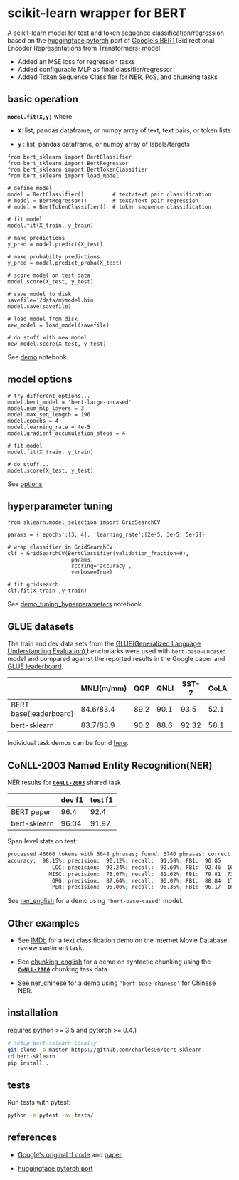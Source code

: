 # scikit-learn wrapper for BERT

A scikit-learn model for text and token sequence classification/regression based on the [huggingface pytorch](https://github.com/huggingface/pytorch-pretrained-BERT) port of [Google's BERT](https://github.com/google-research/bert)(Bidirectional Encoder Representations from Transformers) model.

* Added an MSE loss for regression tasks
* Added configurable MLP as final classifier/regressor
* Added Token Sequence Classifier for NER, PoS, and chunking tasks

## basic operation

**`model.fit(X,y)`** where

* **`X`**: list, pandas dataframe, or numpy array of text, text pairs, or token lists

* **`y`** : list, pandas dataframe, or numpy array of labels/targets

```python3
from bert_sklearn import BertClassifier
from bert_sklearn import BertRegressor
from bert_sklearn import BertTokenClassifier
from bert_sklearn import load_model

# define model
model = BertClassifier()         # text/text pair classification
# model = BertRegressor()        # text/text pair regression
# model = BertTokenClassifier()  # token sequence classification
 
# fit model
model.fit(X_train, y_train)

# make predictions
y_pred = model.predict(X_test)

# make probabilty predictions
y_pred = model.predict_proba(X_test)

# score model on test data
model.score(X_test, y_test)

# save model to disk
savefile='/data/mymodel.bin'
model.save(savefile)

# load model from disk
new_model = load_model(savefile)

# do stuff with new model
new_model.score(X_test, y_test)
```
See [demo](https://github.com/charles9n/bert-sklearn/blob/master/demo.ipynb) notebook.

## model options

```python3
# try different options...
model.bert_model = 'bert-large-uncased'
model.num_mlp_layers = 3
model.max_seq_length = 196
model.epochs = 4
model.learning_rate = 4e-5
model.gradient_accumulation_steps = 4

# fit model
model.fit(X_train, y_train)

# do stuff...
model.score(X_test, y_test)
```
See [options](https://github.com/charles9n/bert-sklearn/blob/master/Options.md)


## hyperparameter tuning

```python3
from sklearn.model_selection import GridSearchCV

params = {'epochs':[3, 4], 'learning_rate':[2e-5, 3e-5, 5e-5]}

# wrap classifier in GridSearchCV
clf = GridSearchCV(BertClassifier(validation_fraction=0), 
                    params,
                    scoring='accuracy',
                    verbose=True)

# fit gridsearch 
clf.fit(X_train ,y_train)
```
See [demo_tuning_hyperparameters](https://github.com/charles9n/bert-sklearn/blob/master/demo_tuning_hyperparams.ipynb) notebook.

## GLUE datasets
The train and dev data sets from the [GLUE(Generalized Language Understanding Evaluation) ](https://github.com/nyu-mll/GLUE-baselines) benchmarks were used with `bert-base-uncased` model and compared against the reported results in the Google paper and [GLUE leaderboard](https://gluebenchmark.com/leaderboard).

|    | MNLI(m/mm)| QQP   | QNLI | SST-2| CoLA | STS-B | MRPC | RTE |
| - | - | - | - | - |- | - | - | - |
|BERT base(leaderboard) |84.6/83.4  | 89.2 | 90.1 | 93.5 | 52.1 | 87.1  | 84.8 | 66.4 | 
| bert-sklearn  |83.7/83.9| 90.2 |88.6 |92.32 |58.1| 89.7 |86.8 | 64.6 |

Individual task demos can be found [here](https://github.com/charles9n/bert-sklearn/tree/master/glue_examples).

## CoNLL-2003 Named Entity Recognition(NER)

NER results for [**`CoNLL-2003`**](https://www.clips.uantwerpen.be/conll2003/ner/)  shared task

|    | dev f1 | test f1   |
| - | - | - |
| BERT paper| 96.4 | 92.4|
| bert-sklearn | 96.04 | 91.97|

Span level stats on test:
```bash
processed 46666 tokens with 5648 phrases; found: 5740 phrases; correct: 5173.
accuracy:  98.15%; precision:  90.12%; recall:  91.59%; FB1:  90.85
              LOC: precision:  92.24%; recall:  92.69%; FB1:  92.46  1676
             MISC: precision:  78.07%; recall:  81.62%; FB1:  79.81  734
              ORG: precision:  87.64%; recall:  90.07%; FB1:  88.84  1707
              PER: precision:  96.00%; recall:  96.35%; FB1:  96.17  1623
```
See [ner_english](https://github.com/charles9n/bert-sklearn/blob/master/other_examples/ner_english.ipynb) for a demo using `'bert-base-cased'` model.

## Other examples

* See [IMDb](https://github.com/charles9n/bert-sklearn-tmp/blob/master/other_examples/IMDb.ipynb) for a text classification demo on the Internet Movie Database review sentiment task.

* See [chunking_english](https://github.com/charles9n/bert-sklearn/blob/master/other_examples/chunker_english.ipynb) for a demo on syntactic chunking using the [**`CoNLL-2000`**](https://www.clips.uantwerpen.be/conll2003/ner/) chunking task data.

* See [ner_chinese](https://github.com/charles9n/bert-sklearn/blob/master/other_examples/ner_chinese.ipynb) for a demo using `'bert-base-chinese'` for Chinese NER.

## installation

requires python >= 3.5 and pytorch >= 0.4.1

```bash
# setup bert-sklearn locally
git clone -b master https://github.com/charles9n/bert-sklearn
cd bert-sklearn
pip install .
```

## tests

Run tests with pytest:
```bash
python -m pytest -sv tests/
```
## references

* [Google's original tf code](https://github.com/google-research/bert)  and [paper](https://arxiv.org/abs/1810.04805)

* [huggingface pytorch port](https://github.com/huggingface/pytorch-pretrained-BERT)

